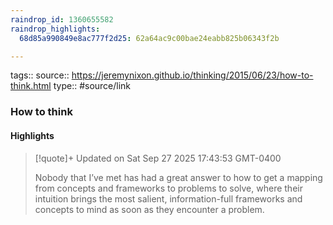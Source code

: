 ```yaml
---
raindrop_id: 1360655582
raindrop_highlights:
  68d85a990849e8ac777f2d25: 62a64ac9c00bae24eabb825b06343f2b

---
```


tags::
source:: https://jeremynixon.github.io/thinking/2015/06/23/how-to-think.html
type:: #source/link

### How to think



#### Highlights

> [!quote]+ Updated on Sat Sep 27 2025 17:43:53 GMT-0400
>
> Nobody that I’ve met has had a great answer to how to get a mapping from concepts and frameworks to problems to solve, where their intuition brings the most salient, information-full frameworks and concepts to mind as soon as they encounter a problem.
